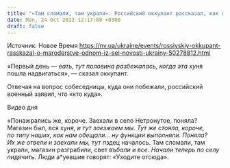 ```yaml
---
title: "«Там сломали, там украли». Российский оккупант рассказал, как они занимались мародерством в одном из украинских сел — перехват ГУР"
date: Mon, 24 Oct 2022 12:17:00 +0300
draft: false
---
```

Источник: Новое Время https://nv.ua/ukraine/events/rossiyskiy-okkupant-rasskazal-o-maroderstve-odnom-iz-sel-novosti-ukrainy-50278812.html


«Первый день — е*ать, тут половина разбежалась, когда эта ху*ня пошла надвигаться», — сказал оккупант.

Отвечая на вопрос собеседницы, куда они побежали, российский военный заявил, что «кто куда».

 Видео дня   

«Понажрались же, короче. Заехали в село Нетронутое, поняла? Магазин был, вся ху*ня, и тут заезжаем мы. Тут же стояла, короче, по типу наших, как нам обещали… ну функции выполняли. Поняла? Их же отвели и заехали мы, тут п*здец началось. Там сломали, там украли, магазин разграбили, свет въ*бали и все. Начали теперь по селу пи*дячить. Люди а*уевшие говорят: «Уходите отсюда».
